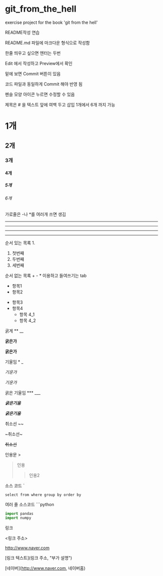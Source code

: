 # git_from_the_hell
exercise project for the book 'git from the hell'

README작성 연습

README.md 파일에 마크다운 형식으로 작성함

한줄 띄우고 싶으면 엔터는 두번

Edit 에서 작성하고 Preview에서 확인

밑에 보면 Commit 버튼이 있음

코드 파일과 동일하게 Commit 해야 반영 됨



펜슬 모양 아이콘 누르면 수정할 수 있음



제목은 # 을 텍스트 앞에 여백 두고 삽입
1개에서 6개 까지 가능

# 1개

## 2개

### 3개

#### 4개

##### 5개

###### 6개



가로줄은 -나 *를 여러개 쓰면 생김

---

- - -

***

* * *


순서 있는 목록    1.
1. 첫번째
2. 두번째
3. 세번째


순서 없는 목록     + - * 이용하고 들여쓰기는 tab
- 항목1
- 항목2
* 항목3
* 항목4
  * 항목 4_1
  * 항목 4_2 


굵게  ** __

**굵은가**

__굵은가__

기울임  * _

*기운가*

_기운가_

굵은 기울임   *** ___

***굵은기움***

___굵은기움___

취소선   ~~ 

~취소선~

~~취소선~~



인용문 >

>인용
>>인용2


소스 코드 `

`select from where group by order by`

여러 줄 소스코드 ```python

```python
import pandas
import numpy
```



링크

<링크 주소>

<http://www.naver.com>

[링크 텍스트](링크 주소, "부가 설명")

[네이버](http://www.naver.com, 네이버홈)
